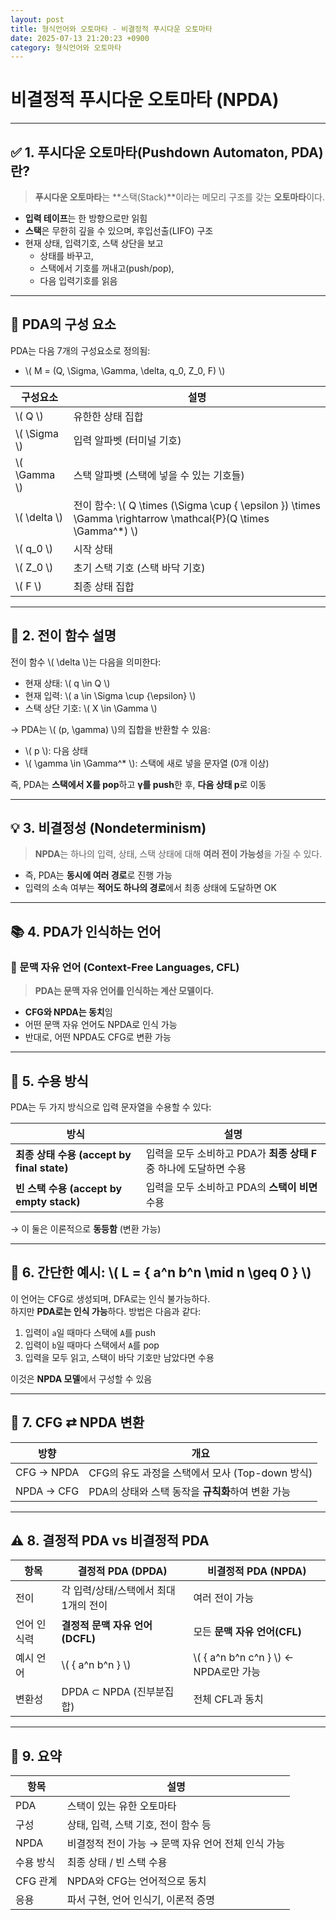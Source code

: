 ```yaml
---
layout: post
title: 형식언어와 오토마타 - 비결정적 푸시다운 오토마타
date: 2025-07-13 21:20:23 +0900
category: 형식언어와 오토마타
---
```

# 비결정적 푸시다운 오토마타 (NPDA)

---

## ✅ 1. 푸시다운 오토마타(Pushdown Automaton, PDA)란?

> **푸시다운 오토마타**는 **스택(Stack)**이라는 메모리 구조를 갖는 **오토마타**이다.

- **입력 테이프**는 한 방향으로만 읽힘
- **스택**은 무한히 깊을 수 있으며, 후입선출(LIFO) 구조
- 현재 상태, 입력기호, 스택 상단을 보고
  - 상태를 바꾸고,
  - 스택에서 기호를 꺼내고(push/pop),
  - 다음 입력기호를 읽음

---

## 📌 PDA의 구성 요소

PDA는 다음 7개의 구성요소로 정의됨:

- \\( M = (Q, \Sigma, \Gamma, \delta, q_0, Z_0, F) \\)

| 구성요소 | 설명 |
|----------|------|
| \\( Q \\) | 유한한 상태 집합 |
| \\( \Sigma \\) | 입력 알파벳 (터미널 기호) |
| \\( \Gamma \\) | 스택 알파벳 (스택에 넣을 수 있는 기호들) |
| \\( \delta \\) | 전이 함수: \\( Q \times (\Sigma \cup \{ \epsilon \}) \times \Gamma \rightarrow \mathcal{P}(Q \times \Gamma^*) \\) |
| \\( q_0 \\) | 시작 상태 |
| \\( Z_0 \\) | 초기 스택 기호 (스택 바닥 기호) |
| \\( F \\) | 최종 상태 집합 |

---

## 🧠 2. 전이 함수 설명

전이 함수 \\( \delta \\)는 다음을 의미한다:

- 현재 상태: \\( q \in Q \\)
- 현재 입력: \\( a \in \Sigma \cup \{\epsilon\} \\)
- 스택 상단 기호: \\( X \in \Gamma \\)

→ PDA는 \\( (p, \gamma) \\)의 집합을 반환할 수 있음:

- \\( p \\): 다음 상태
- \\( \gamma \in \Gamma^* \\): 스택에 새로 넣을 문자열 (0개 이상)

즉, PDA는 **스택에서 X를 pop**하고 **γ를 push**한 후, **다음 상태 p**로 이동

---

## 💡 3. 비결정성 (Nondeterminism)

> **NPDA**는 하나의 입력, 상태, 스택 상태에 대해 **여러 전이 가능성**을 가질 수 있다.

- 즉, PDA는 **동시에 여러 경로**로 진행 가능
- 입력의 소속 여부는 **적어도 하나의 경로**에서 최종 상태에 도달하면 OK

---

## 📚 4. PDA가 인식하는 언어

### 📌 문맥 자유 언어 (Context-Free Languages, CFL)

> **PDA는 문맥 자유 언어를 인식하는 계산 모델이다.**

- **CFG와 NPDA는 동치**임
- 어떤 문맥 자유 언어도 NPDA로 인식 가능
- 반대로, 어떤 NPDA도 CFG로 변환 가능

---

## 🧩 5. 수용 방식

PDA는 두 가지 방식으로 입력 문자열을 수용할 수 있다:

| 방식 | 설명 |
|------|------|
| **최종 상태 수용 (accept by final state)** | 입력을 모두 소비하고 PDA가 **최종 상태 F** 중 하나에 도달하면 수용 |
| **빈 스택 수용 (accept by empty stack)** | 입력을 모두 소비하고 PDA의 **스택이 비면** 수용 |

→ 이 둘은 이론적으로 **동등함** (변환 가능)

---

## 📝 6. 간단한 예시: \\( L = \{ a^n b^n \mid n \geq 0 \} \\)

이 언어는 CFG로 생성되며, DFA로는 인식 불가능하다.  
하지만 **PDA로는 인식 가능**하다. 방법은 다음과 같다:

1. 입력이 `a`일 때마다 스택에 `A`를 push
2. 입력이 `b`일 때마다 스택에서 `A`를 pop
3. 입력을 모두 읽고, 스택이 바닥 기호만 남았다면 수용

이것은 **NPDA 모델**에서 구성할 수 있음

---

## 🔄 7. CFG ⇄ NPDA 변환

| 방향 | 개요 |
|------|------|
| CFG → NPDA | CFG의 유도 과정을 스택에서 모사 (Top-down 방식) |
| NPDA → CFG | PDA의 상태와 스택 동작을 **규칙화**하여 변환 가능 |

---

## ⚠️ 8. 결정적 PDA vs 비결정적 PDA

| 항목 | 결정적 PDA (DPDA) | 비결정적 PDA (NPDA) |
|------|------------------|---------------------|
| 전이 | 각 입력/상태/스택에서 최대 1개의 전이 | 여러 전이 가능 |
| 언어 인식력 | **결정적 문맥 자유 언어(DCFL)** | 모든 **문맥 자유 언어(CFL)** |
| 예시 언어 | \\( \{ a^n b^n \} \\) | \\( \{ a^n b^n c^n \} \\) ← NPDA로만 가능 |
| 변환성 | DPDA ⊂ NPDA (진부분집합) | 전체 CFL과 동치 |

---

## 🧾 9. 요약

| 항목 | 설명 |
|------|------|
| PDA | 스택이 있는 유한 오토마타 |
| 구성 | 상태, 입력, 스택 기호, 전이 함수 등 |
| NPDA | 비결정적 전이 가능 → 문맥 자유 언어 전체 인식 가능 |
| 수용 방식 | 최종 상태 / 빈 스택 수용 |
| CFG 관계 | NPDA와 CFG는 언어적으로 동치 |
| 응용 | 파서 구현, 언어 인식기, 이론적 증명